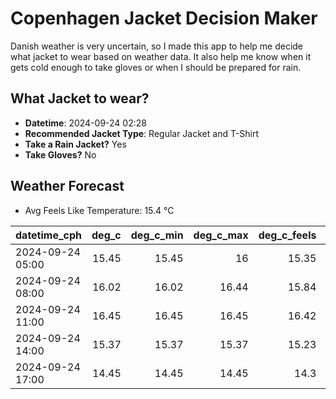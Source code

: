 
# Copenhagen Jacket Decision Maker

Danish weather is very uncertain, so I made this app to help me decide what jacket to wear based on weather data. 
It also help me know when it gets cold enough to take gloves or when I should be prepared for rain.

## What Jacket to wear?

- **Datetime**: 2024-09-24 02:28
- **Recommended Jacket Type**: Regular Jacket and T-Shirt
- **Take a Rain Jacket?** Yes
- **Take Gloves?** No

## Weather Forecast
- Avg Feels Like Temperature: 15.4 °C

| datetime_cph     |   deg_c |   deg_c_min |   deg_c_max |   deg_c_feels | weather   | wind   | rain   |
|:-----------------|--------:|------------:|------------:|--------------:|:----------|:-------|:-------|
| 2024-09-24 05:00 |   15.45 |       15.45 |       16    |         15.35 | Clouds    | Low    | None   |
| 2024-09-24 08:00 |   16.02 |       16.02 |       16.44 |         15.84 | Rain      | Low    | Low    |
| 2024-09-24 11:00 |   16.45 |       16.45 |       16.45 |         16.42 | Rain      | Low    | Low    |
| 2024-09-24 14:00 |   15.37 |       15.37 |       15.37 |         15.23 | Rain      | Low    | Low    |
| 2024-09-24 17:00 |   14.45 |       14.45 |       14.45 |         14.3  | Rain      | Low    | Low    |
        